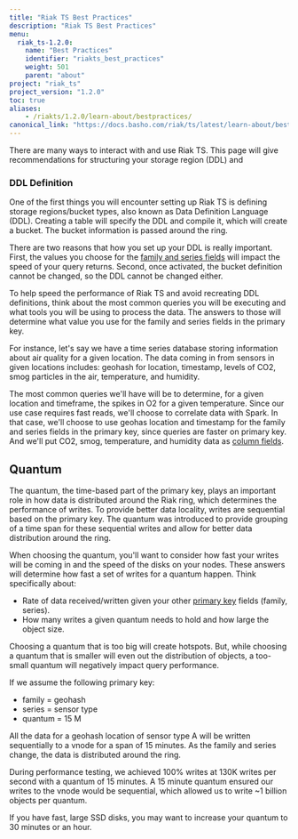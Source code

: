 ```yaml
---
title: "Riak TS Best Practices"
description: "Riak TS Best Practices"
menu:
  riak_ts-1.2.0:
    name: "Best Practices"
    identifier: "riakts_best_practices"
    weight: 501
    parent: "about"
project: "riak_ts"
project_version: "1.2.0"
toc: true
aliases:
    - /riakts/1.2.0/learn-about/bestpractices/
canonical_link: "https://docs.basho.com/riak/ts/latest/learn-about/bestpractices"
---
```


[table arch]: ../tablearchitecture/


There are many ways to interact with and use Riak TS. This page will give recommendations for structuring your storage region (DDL) and 

### DDL Definition

One of the first things you will encounter setting up Riak TS is defining storage regions/bucket types, also known as Data Definition Language (DDL). Creating a table will specify the DDL and compile it, which will create a bucket. The bucket information is passed around the ring. 

There are two reasons that how you set up your DDL is really important. First, the values you choose for the [family and series fields][table arch] will impact the speed of your query returns. Second, once activated, the bucket definition cannot be changed, so the DDL cannot be changed either.

To help speed the performance of Riak TS and avoid recreating DDL definitions, think about the most common queries you will be executing and what tools you will be using to process the data. The answers to those will determine what value you use for the family and series fields in the primary key.

For instance, let's say we have a time series database storing information about air quality for a given location. The data coming in from sensors in given locations includes: geohash for location, timestamp, levels of CO2, smog particles in the air, temperature, and humidity. 

The most common queries we'll have will be to determine, for a given location and timeframe, the spikes in O2 for a given temperature. Since our use case requires fast reads, we'll choose to correlate data with Spark. In that case, we'll choose to use geohas location and timestamp for the family and series fields in the primary key, since queries are faster on primary key. And we'll put CO2, smog, temperature, and humidity data as [column fields][table arch].


## Quantum

The quantum, the time-based part of the primary key, plays an important role in how data is distributed around the Riak ring, which determines the performance of writes. To provide better data locality, writes are sequential based on the primary key. The quantum was introduced to provide grouping of a time span for these sequential writes and allow for better data distribution around the ring.

When choosing the quantum, you'll want to consider how fast your writes will be coming in and the speed of the disks on your nodes. These answers will determine how fast a set of writes for a quantum happen. Think specifically about: 

* Rate of data received/written given your other [primary key][table arch] fields (family, series).
* How many writes a given quantum needs to hold and how large the object size. 

Choosing a quantum that is too big will create hotspots. But, while choosing a quantum that is smaller will even out the distribution of objects, a too-small quantum will negatively impact query performance.

If we assume the following primary key:

* family = geohash
* series = sensor type
* quantum = 15 M

All the data for a geohash location of sensor type A will be written sequentially to a vnode for a span of 15 minutes. As the family and series change, the data is distributed around the ring. 

During performance testing, we achieved 100% writes at 130K writes per second with a quantum of 15 minutes. A 15 minute quantum ensured our writes to the vnode would be sequential, which allowed us to write ~1 billion objects per quantum.

If you have fast, large SSD disks, you may want to increase your quantum to 30 minutes or an hour.
